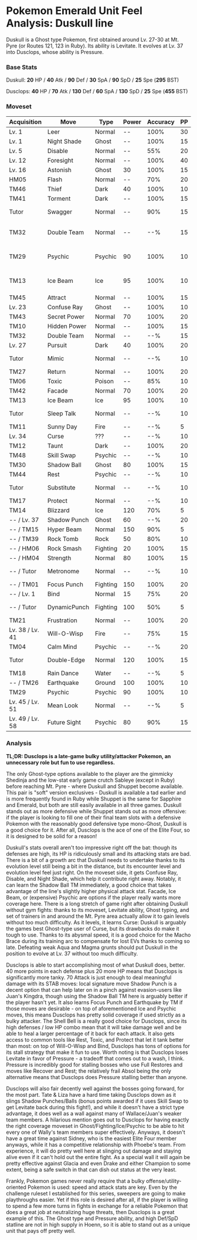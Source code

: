 # Pokemon Emerald Unit Feel Analysis: Duskull line

Duskull is a Ghost type Pokemon, first obtained around Lv. 27-30 at Mt. Pyre (or Routes 121, 123 in Ruby). Its ability is Levitate. It evolves at Lv. 37 into Dusclops, whose ability is Pressure.

### Base Stats

Duskull: **20** HP / **40** Atk / **90** Def / **30** SpA / **90** SpD / **25** Spe (**295** BST)

Dusclops: **40** HP / **70** Atk / **130** Def / **60** SpA / **130** SpD / **25** Spe (**455** BST)

### Moveset

| Acquisition     | Move         | Type     | Power | Accuracy | PP | Notes              |
|-----------------|--------------|----------|-------|----------|----|--------------------|
| Lv. 1           | Leer         | Normal   | --    | 100%     | 30 |                    |
| Lv. 1           | Night Shade  | Ghost    | --    | 100%     | 15 |                    |
| Lv. 5           | Disable      | Normal   | --    | 55%      | 20 |                    |
| Lv. 12          | Foresight    | Normal   | --    | 100%     | 40 |                    |
| Lv. 16          | Astonish     | Ghost    | 30    | 100%     | 15 |                    |
| HM05            | Flash        | Normal   | --    | 70%      | 20 |                    |
| TM46            | Thief        | Dark     | 40    | 100%     | 10 |                    |
| TM41            | Torment      | Dark     | --    | 100%     | 15 |                    |
| Tutor           | Swagger      | Normal   | --    | 90%      | 15 | Emerald only       |
| TM32            | Double Team  | Normal   | --    | --%      | 15 | Buy at Game Corner |
| TM29            | Psychic      | Psychic  | 90    | 100%     | 10 | Buy at Game Corner |
| TM13            | Ice Beam     | Ice      | 95    | 100%     | 10 | Buy at Game Corner |
| TM45            | Attract      | Normal   | --    | 100%     | 15 |                    |
| Lv. 23          | Confuse Ray  | Ghost    | --    | 100%     | 10 |                    |
| TM43            | Secret Power | Normal   | 70    | 100%     | 20 |                    |
| TM10            | Hidden Power | Normal   | --    | 100%     | 15 |                    |
| TM32            | Double Team  | Normal   | --    | --%      | 15 |                    |
| Lv. 27          | Pursuit      | Dark     | 40    | 100%     | 20 |                    |
| Tutor           | Mimic        | Normal   | --    | --%      | 10 | Emerald only       |
| TM27            | Return       | Normal   | --    | 100%     | 20 |                    |
| TM06            | Toxic        | Poison   | --    | 85%      | 10 |                    |
| TM42            | Facade       | Normal   | 70    | 100%     | 20 |                    |
| TM13            | Ice Beam     | Ice      | 95    | 100%     | 10 |                    |
| Tutor           | Sleep Talk   | Normal   | --    | --%      | 10 | Emerald only       |
| TM11            | Sunny Day    | Fire     | --    | --%      | 5  |                    |
| Lv. 34          | Curse        | ???      | --    | --%      | 10 |                    |
| TM12            | Taunt        | Dark     | --    | 100%     | 20 |                    |
| TM48            | Skill Swap   | Psychic  | --    | --%      | 10 |                    |
| TM30            | Shadow Ball  | Ghost    | 80    | 100%     | 15 |                    |
| TM44            | Rest         | Psychic  | --    | --%      | 10 |                    |
| Tutor           | Substitute   | Normal   | --    | --%      | 10 | Emerald only       |
| TM17            | Protect      | Normal   | --    | --%      | 10 |                    |
| TM14            | Blizzard     | Ice      | 120   | 70%      | 5  |                    |
| -- / Lv. 37     | Shadow Punch | Ghost    | 60    | --%      | 20 |                    |
| -- / TM15       | Hyper Beam   | Normal   | 150   | 90%      | 5  |                    |
| -- / TM39       | Rock Tomb    | Rock     | 50    | 80%      | 10 |                    |
| -- / HM06       | Rock Smash   | Fighting | 20    | 100%     | 15 |                    |
| -- / HM04       | Strength     | Normal   | 80    | 100%     | 15 |                    |
| -- / Tutor      | Metronome    | Normal   | --    | --%      | 10 | Emerald only       |
| -- / TM01       | Focus Punch  | Fighting | 150   | 100%     | 20 |                    |
| -- / Lv. 1      | Bind         | Normal   | 15    | 75%      | 20 |                    |
| -- / Tutor      | DynamicPunch | Fighting | 100   | 50%      | 5  | Emerald only       |
| TM21            | Frustration  | Normal   | --    | 100%     | 20 |                    |
| Lv. 38 / Lv. 41 | Will-O-Wisp  | Fire     | --    | 75%      | 15 |                    |
| TM04            | Calm Mind    | Psychic  | --    | --%      | 20 |                    |
| Tutor           | Double-Edge  | Normal   | 120   | 100%     | 15 | Emerald only       |
| TM18            | Rain Dance   | Water    | --    | --%      | 5  |                    |
| -- / TM26       | Earthquake   | Ground   | 100   | 100%     | 10 |                    |
| TM29            | Psychic      | Psychic  | 90    | 100%     | 10 |                    |
| Lv. 45 / Lv. 51 | Mean Look    | Normal   | --    | --%      | 5  |                    |
| Lv. 49 / Lv. 58 | Future Sight | Psychic  | 80    | 90%      | 15 |                    |

### Analysis

**TL;DR: Dusclops is a late-game bulky utility/attacker Pokemon, an unnecessary role but fun to use regardless.**

The only Ghost-type options available to the player are the gimmicky Shedinja and the low-stat early game crutch Sableye (except in Ruby) before reaching Mt. Pyre - where Duskull and Shuppet become available. This pair is "soft" version exclusives - Duskull is available a tad earlier and is more frequently found in Ruby while Shuppet is the same for Sapphire and Emerald, but both are still easily available in all three games. Duskull stands out as more defensive while Shuppet stands out as more offensive: if the player is looking to fill one of their final team slots with a defensive Pokemon with the reasonably good defensive type mono-Ghost, Duskull is a good choice for it. After all, Dusclops is the ace of one of the Elite Four, so it is designed to be solid for a reason!

Duskull's stats overall aren't too impressive right off the bat: though its defenses are high, its HP is ridiculously small and its attacking stats are bad. There is a bit of a growth arc that Duskull needs to undertake thanks to its evolution level still being a bit in the distance, but its encounter level and evolution level feel just right. On the moveset side, it gets Confuse Ray, Disable, and Night Shade, which help it contribute right away. Notably, it can learn the Shadow Ball TM immediately, a good choice that takes advantage of the line's slightly higher physical attack stat. Facade, Ice Beam, or (expensive) Psychic are options if the player really wants more coverage here. There is a long stretch of game right after obtaining Duskull without gym fights: thanks to its moveset, Levitate ability, Ghost typing, and set of trainers in and around the Mt. Pyre area actually allow it to gain levels without too much difficulty. As it levels, it learns Curse: Duskull is arguably the games best Ghost-type user of Curse, but its drawbacks do make it tough to use. Thanks to its abysmal speed, it is a good choice for the Macho Brace during its training arc to compensate for lost EVs thanks to coming so late. Defeating weak Aqua and Magma grunts should put Duskull in the position to evolve at Lv. 37 without too much difficulty. 

Dusclops is able to start accomplishing most of what Duskull does, better. 40 more points in each defense plus 20 more HP means that Dusclops is significantly more tanky. 70 Attack is just enough to deal meaningful damage with its STAB moves: local signature move Shadow Punch is a decent option that can help later on in a pinch against evasion-users like Juan's Kingdra, though using the Shadow Ball TM here is arguably better if the player hasn't yet. It also learns Focus Punch and Earthquake by TM if those moves are desirable - on top of aforementioned Ice and Psychic moves, this means Dusclops has pretty solid coverage if used strictly as a bulky attacker. The Shell Bell is a really good choice for Dusclops, since its high defenses / low HP combo mean that it will take damage well and be able to heal a larger percentage of it back for each attack. It also gets access to common tools like Rest, Toxic, and Protect that let it tank better than most: on top of Will-O-Wisp and Bind, Dusclops has tons of options for its stall strategy that make it fun to use. Worth noting is that Dusclops loses Levitate in favor of Pressure - a tradeoff that comes out to a wash, I think. Pressure is incredibly good for stalling bosses who use Full Restores and moves like Recover and Rest; the relatively frail Absol being the only alternative means that Dusclops does Pressure stalling better than anyone.

Dusclops will also fair decently well against the bosses going forward, for the most part. Tate & Liza have a hard time taking Dusclops down as it slings Shadow Punches/Balls (bonus points awarded if it uses Skill Swap to get Levitate back during this fight!), and while it doesn't have a strict type advantage, it does well as a wall against many of Wallace/Juan's weaker team members. A hilarious mention goes out to Dusclops for having exactly the right coverage moveset in Ghost/Fighting/Ice/Psychic to be able to hit every one of Wally's team members super effectively. Anyways, it doesn't have a great time against Sidney, who is the easiest Elite Four member anyways, while it has a competitive relationship with Phoebe's team. From experience, it will do pretty well here at slinging out damage and staying alive even if it can't hold out the entire fight. As a special wall it will again be pretty effective against Glacia and even Drake and either Champion to some extent, being a safe switch in that can dish out status at the very least.

Frankly, Pokemon games never really require that a bulky offense/utility-oriented Pokemon is used: speed and attack stats are key. Even by the challenge ruleset I established for this series, sweepers are going to make playthroughs easier. Yet if this role is desired after all, if the player is willing to spend a few more turns in fights in exchange for a reliable Pokemon that does a great job at neutralizing huge threats, then Dusclops is a great example of this. The Ghost type and Pressure ability, and high Def/SpD statline are not in high supply in Hoenn, so it is able to stand out as a unique unit that pays off pretty well.